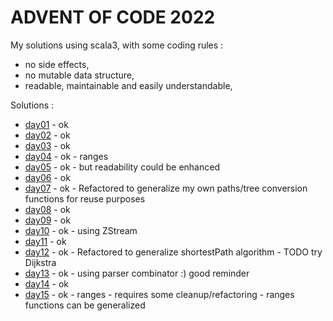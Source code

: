 # ADVENT OF CODE 2022
My solutions using scala3, with some coding rules :
- no side effects,
- no mutable data structure,
- readable, maintainable and easily understandable,

Solutions :
- [day01](src/test/scala/day01/Puzzle.scala) - ok
- [day02](src/test/scala/day02/Puzzle.scala) - ok
- [day03](src/test/scala/day03/Puzzle.scala) - ok
- [day04](src/test/scala/day04/Puzzle.scala) - ok - ranges
- [day05](src/test/scala/day05/Puzzle.scala) - ok - but readability could be enhanced
- [day06](src/test/scala/day06/Puzzle.scala) - ok
- [day07](src/test/scala/day07/Puzzle.scala) - ok - Refactored to generalize my own paths/tree conversion functions for reuse purposes  
- [day08](src/test/scala/day08/Puzzle.scala) - ok
- [day09](src/test/scala/day09/Puzzle.scala) - ok
- [day10](src/test/scala/day10/Puzzle.scala) - ok - using ZStream
- [day11](src/test/scala/day11/Puzzle.scala) - ok
- [day12](src/test/scala/day12/Puzzle.scala) - ok - Refactored to generalize shortestPath algorithm - TODO try Dijkstra
- [day13](src/test/scala/day13/Puzzle.scala) - ok - using parser combinator :) good reminder
- [day14](src/test/scala/day14/Puzzle.scala) - ok
- [day15](src/test/scala/day15/Puzzle.scala) - ok - ranges - requires some cleanup/refactoring - ranges functions can be generalized
